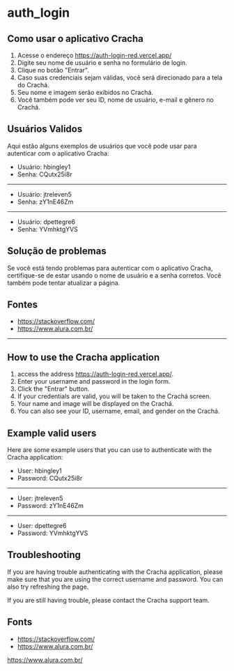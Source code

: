 # auth_login
## Como usar o aplicativo Cracha

1. Acesse o endereço https://auth-login-red.vercel.app/
2. Digite seu nome de usuário e senha no formulário de login.
3. Clique no botão "Entrar".
4. Caso suas credenciais sejam válidas, você será direcionado para a tela do Crachá.
5. Seu nome e imagem serão exibidos no Crachá.
6. Você também pode ver seu ID, nome de usuário, e-mail e gênero no Crachá.

## Usuários Validos

Aqui estão alguns exemplos de usuários que você pode usar para autenticar com o aplicativo Cracha:

* Usuário: hbingley1
* Senha: CQutx25i8r
------------------------------------------
* Usuário: jtreleven5
* Senha: zY1nE46Zm
------------------------------------------
* Usuário: dpettegre6
* Senha: YVmhktgYVS

## Solução de problemas

Se você está tendo problemas para autenticar com o aplicativo Cracha, certifique-se de estar usando o nome de usuário e a senha corretos. Você também pode tentar atualizar a página.

## Fontes
* https://stackoverflow.com/
* https://www.alura.com.br/
---------------------------------------------------------------------------------------------------------------------------------------------------

## How to use the Cracha application

1. access the address  https://auth-login-red.vercel.app/.
2. Enter your username and password in the login form.
3. Click the "Entrar" button.
4. If your credentials are valid, you will be taken to the Crachá screen.
5. Your name and image will be displayed on the Crachá.
6. You can also see your ID, username, email, and gender on the Crachá.

## Example valid users

Here are some example users that you can use to authenticate with the Cracha application:

* User: hbingley1
* Password: CQutx25i8r
------------------------------------------
* User: jtreleven5
* Password: zY1nE46Zm
------------------------------------------
* User: dpettegre6
* Password: YVmhktgYVS

## Troubleshooting

If you are having trouble authenticating with the Cracha application, please make sure that you are using the correct username and password. You can also try refreshing the page.

If you are still having trouble, please contact the Cracha support team.

## Fonts
* https://stackoverflow.com/
* https://www.alura.com.br/

https://www.alura.com.br/
